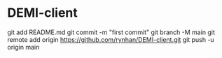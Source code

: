 # DEMI-client

git add README.md
git commit -m "first commit"
git branch -M main
git remote add origin https://github.com/rynhan/DEMI-client.git
git push -u origin main
